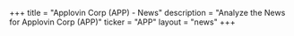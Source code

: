 +++
title = "Applovin Corp (APP) - News"
description = "Analyze the News for Applovin Corp (APP)"
ticker = "APP"
layout = "news"
+++

